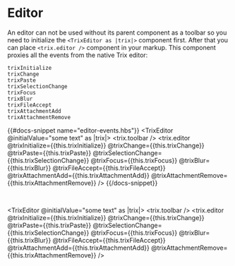 # Editor

An editor can not be used without its parent component as a toolbar so you need to initialize the `<TrixEditor as |trix|>` component first. After that you can place `<trix.editor />` component in your markup. This component proxies all the events from the native Trix editor:

```
trixInitialize
trixChange
trixPaste
trixSelectionChange
trixFocus
trixBlur
trixFileAccept
trixAttachmentAdd
trixAttachmentRemove
```




{{#docs-snippet name="editor-events.hbs"}}
  <TrixEditor
    @initialValue="some text"
    as |trix|>
    <trix.toolbar />
    <trix.editor
      @trixInitialize={{this.trixInitialize}}
      @trixChange={{this.trixChange}}
      @trixPaste={{this.trixPaste}}
      @trixSelectionChange={{this.trixSelectionChange}}
      @trixFocus={{this.trixFocus}}
      @trixBlur={{this.trixBlur}}
      @trixFileAccept={{this.trixFileAccept}}
      @trixAttachmentAdd={{this.trixAttachmentAdd}}
      @trixAttachmentRemove={{this.trixAttachmentRemove}}
    />
  </TrixEditor>
{{/docs-snippet}}

<br/>

<TrixEditor
  @initialValue="some text"
  as |trix|>
  <trix.toolbar />
  <trix.editor
    @trixInitialize={{this.trixInitialize}}
    @trixChange={{this.trixChange}}
    @trixPaste={{this.trixPaste}}
    @trixSelectionChange={{this.trixSelectionChange}}
    @trixFocus={{this.trixFocus}}
    @trixBlur={{this.trixBlur}}
    @trixFileAccept={{this.trixFileAccept}}
    @trixAttachmentAdd={{this.trixAttachmentAdd}}
    @trixAttachmentRemove={{this.trixAttachmentRemove}}
  />
</TrixEditor>
